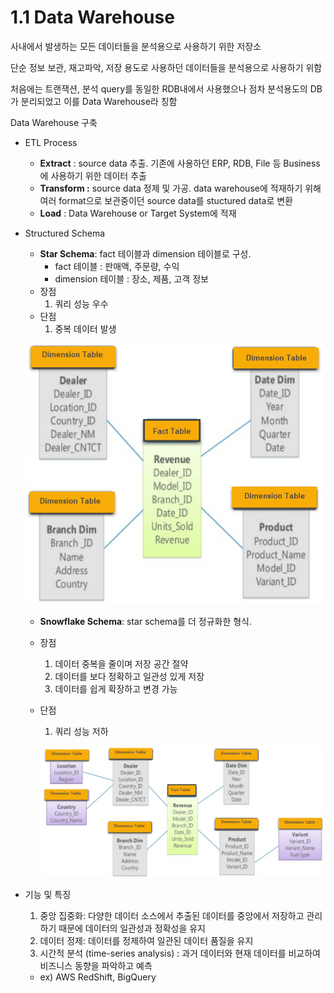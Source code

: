 # 1.1 Data Warehouse
    
사내에서 발생하는 모든 데이터들을 분석용으로 사용하기 위한 저장소

단순 정보 보관, 재고파악, 저장 용도로 사용하던 데이터들을 분석용으로 사용하기 위함

처음에는 트랜잭션, 분석 query를 동일한 RDB내에서 사용했으나 점차 분석용도의 DB가 분리되었고 이를 Data Warehouse라 칭함

Data Warehouse 구축

- ETL Process
    - **Extract** : source data 추출. 기존에 사용하던 ERP, RDB, File 등 Business에 사용하기 위한 데이터 추출
    - **Transform :** source data 정제 및 가공. data warehouse에 적재하기 위해 여러 format으로 보관중이던 source data를 stuctured data로 변환
    - **Load** : Data Warehouse or Target System에 적재
- Structured Schema
    - **Star Schema**:  fact 테이블과 dimension 테이블로 구성.
        - fact 테이블 :  판매액, 주문량, 수익
        - dimension 테이블 : 장소, 제품, 고객 정보
    - 장점
        1. 쿼리 성능 우수
    - 단점
        1. 중복 데이터 발생
    
    ![Untitled](./images/1.1_star_schema.png)
    
    - **Snowflake Schema**: star schema를 더 정규화한 형식.
    - 장점
        1. 데이터 중복을 줄이며 저장 공간 절약
        2. 데이터를 보다 정확하고 일관성 있게 저장
        3. 데이터를 쉽게 확장하고 변경 가능
    - 단점
        1. 쿼리 성능 저하
        
        ![Untitled](./images/1.1_snowflake_schema.png)
        

- 기능 및 특징
    1. 중앙 집중화: 다양한 데이터 소스에서 추출된 데이터를 중앙에서 저장하고 관리하기 때문에 데이터의 일관성과 정확성을 유지
    2. 데이터 정제: 데이터를 정제하여 일관된 데이터 품질을 유지
    3. 시간적 분석 (time-series analysis) : 과거 데이터와 현재 데이터를 비교하여 비즈니스 동향을 파악하고 예측
    - ex) AWS RedShift, BigQuery
